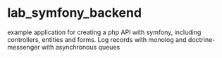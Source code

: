 # lab_symfony_backend
example application for creating a php API with symfony, including controllers, entities and forms. Log records with monolog and doctrine-messenger with asynchronous queues
